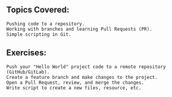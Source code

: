 ## Topics Covered:
	Pushing code to a repository.
	Working with branches and learning Pull Requests (PR).
	Simple scripting in Git.
## Exercises:
	Push your "Hello World" project code to a remote repository (GitHub/GitLab).
	Create a feature branch and make changes to the project.
	Open a Pull Request, review, and merge the changes.
	Write script to create a new files, resource, etc.
